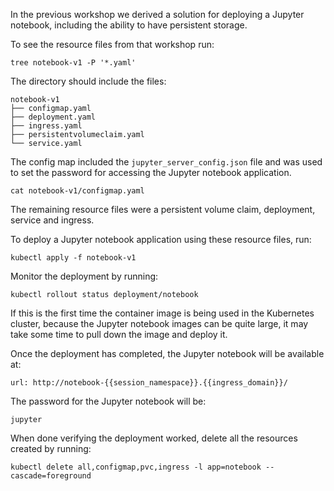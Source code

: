 In the previous workshop we derived a solution for deploying a Jupyter notebook, including the ability to have persistent storage.

To see the resource files from that workshop run:

```execute
tree notebook-v1 -P '*.yaml'
```

The directory should include the files:

```
notebook-v1
├── configmap.yaml
├── deployment.yaml
├── ingress.yaml
├── persistentvolumeclaim.yaml
└── service.yaml
```

The config map included the ``jupyter_server_config.json`` file and was used to set the password for accessing the Jupyter notebook application.

```execute
cat notebook-v1/configmap.yaml
```

The remaining resource files were a persistent volume claim, deployment, service and ingress.

To deploy a Jupyter notebook application using these resource files, run:

```execute
kubectl apply -f notebook-v1
```

Monitor the deployment by running:

```execute
kubectl rollout status deployment/notebook
```

If this is the first time the container image is being used in the Kubernetes cluster, because the Jupyter notebook images can be quite large, it may take some time to pull down the image and deploy it.

Once the deployment has completed, the Jupyter notebook will be available at:

```dashboard:open-url
url: http://notebook-{{session_namespace}}.{{ingress_domain}}/
```

The password for the Jupyter notebook will be:

```copy
jupyter
```

When done verifying the deployment worked, delete all the resources created by running:

```execute
kubectl delete all,configmap,pvc,ingress -l app=notebook --cascade=foreground
```
